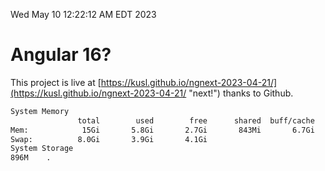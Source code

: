 Wed May 10 12:22:12 AM EDT 2023

# Angular 16?


This project is live at [https://kusl.github.io/ngnext-2023-04-21/](https://kusl.github.io/ngnext-2023-04-21/ "next!") thanks to Github.

```bash
System Memory
               total        used        free      shared  buff/cache   available
Mem:            15Gi       5.8Gi       2.7Gi       843Mi       6.7Gi       8.2Gi
Swap:          8.0Gi       3.9Gi       4.1Gi
System Storage
896M	.
```
```bash
